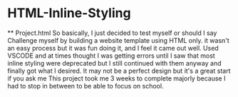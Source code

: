 # HTML-Inline-Styling
** Project.html
So basically, I just decided to test myself or should I say Challenge myself by building a website template using HTML only.
it wasn't an easy process but it was fun doing it, and I feel it came out well.
Used VSCODE and at times thought I was getting errors until I saw that most inline styling were deprecated but I still continued with them anyway and finally got what I desired.
It may not be a perfect design but it's a great start if you ask me
This project took me 3 weeks to complete majorly because I had to stop in between to be able to focus on school.
